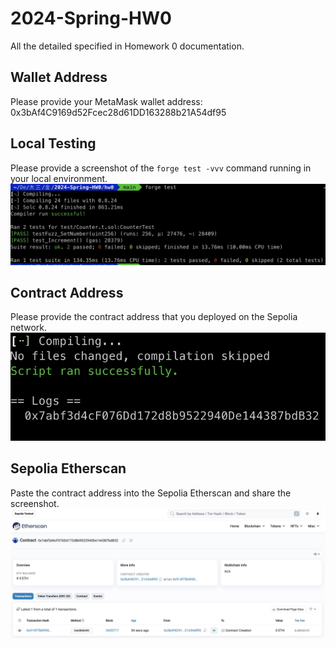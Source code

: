 # 2024-Spring-HW0

All the detailed specified in Homework 0 documentation.

## Wallet Address
Please provide your MetaMask wallet address: 0x3bAf4C9169d52Fcec28d61DD163288b21A54df95

## Local Testing
Please provide a screenshot of the `forge test -vvv` command running in your local environment.
![image](https://github.com/yuchengf/2024-Spring-HW0/blob/main/hw0/pic/Pasted%20Graphic%204.jpg)

## Contract Address
Please provide the contract address that you deployed on the Sepolia network.
![image](https://github.com/yuchengf/2024-Spring-HW0/blob/main/hw0/pic/Pasted%20Graphic%202.jpg)

## Sepolia Etherscan
Paste the contract address into the Sepolia Etherscan and share the screenshot.
![image](https://github.com/yuchengf/2024-Spring-HW0/blob/main/hw0/pic/Pasted%20Graphic%203.jpg)